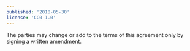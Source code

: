 ```yaml
---
published: '2018-05-30'
license: 'CC0-1.0'
---
```


The parties may change or add to the terms of this agreement only by signing a written amendment.
